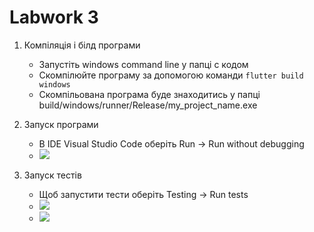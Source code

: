 # Labwork 3

1. Компіляція і білд програми
    * Запустіть windows command line у папці с кодом
    * Скомпілюйте програму за допомогою команди ``flutter build windows``
    * Скомпільована програма буде знаходитись у папці build/windows/runner/Release/my_project_name.exe

2. Запуск програми
    * В IDE Visual Studio Code оберіть Run -> Run without debugging
    * ![](https://i.imgur.com/I84I4C0.png)

3. Запуск тестів 
    * Щоб запустити тести оберіть Testing -> Run tests
    * ![](https://i.imgur.com/Cheti45.png)
    * ![](https://i.imgur.com/sn3g9k5.png)
